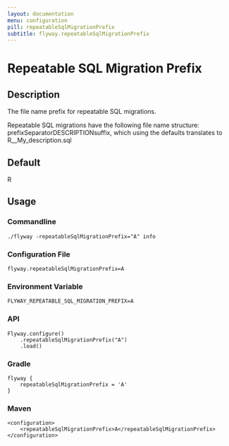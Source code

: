 ```yaml
---
layout: documentation
menu: configuration
pill: repeatableSqlMigrationPrefix
subtitle: flyway.repeatableSqlMigrationPrefix
---
```


# Repeatable SQL Migration Prefix

## Description
The file name prefix for repeatable SQL migrations.

Repeatable SQL migrations have the following file name structure: prefixSeparatorDESCRIPTIONsuffix, which using the defaults translates to R__My_description.sql

## Default
R

## Usage

### Commandline
```
./flyway -repeatableSqlMigrationPrefix="A" info
```

### Configuration File
```
flyway.repeatableSqlMigrationPrefix=A
```

### Environment Variable
```
FLYWAY_REPEATABLE_SQL_MIGRATION_PREFIX=A
```

### API
```
Flyway.configure()
    .repeatableSqlMigrationPrefix("A")
    .load()
```

### Gradle
```
flyway {
    repeatableSqlMigrationPrefix = 'A'
}
```

### Maven
```
<configuration>
    <repeatableSqlMigrationPrefix>A</repeatableSqlMigrationPrefix>
</configuration>
```